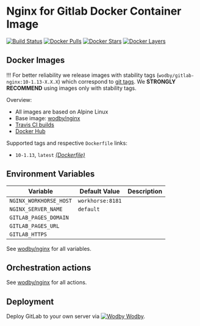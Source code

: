 # Nginx for Gitlab Docker Container Image 

[![Build Status](https://travis-ci.org/wodby/gitlab-nginx.svg?branch=master)](https://travis-ci.org/wodby/gitlab-nginx)
[![Docker Pulls](https://img.shields.io/docker/pulls/wodby/gitlab-nginx.svg)](https://hub.docker.com/r/wodby/gitlab-nginx)
[![Docker Stars](https://img.shields.io/docker/stars/wodby/gitlab-nginx.svg)](https://hub.docker.com/r/wodby/gitlab-nginx)
[![Docker Layers](https://images.microbadger.com/badges/image/wodby/gitlab-nginx.svg)](https://microbadger.com/images/wodby/gitlab-nginx)

## Docker Images

!!! For better reliability we release images with stability tags (`wodby/gitlab-nginx:10-1.13-X.X.X`) which correspond to [git tags](https://github.com/wodby/gitlab-nginx/releases). We **STRONGLY RECOMMEND** using images only with stability tags. 

Overview:

* All images are based on Alpine Linux
* Base image: [wodby/nginx](https://github.com/wodby/nginx)
* [Travis CI builds](https://travis-ci.org/wodby/gitlab-nginx) 
* [Docker Hub](https://hub.docker.com/r/wodby/gitlab-nginx)

Supported tags and respective `Dockerfile` links:

* `10-1.13`, `latest` [_(Dockerfile)_](https://github.com/wodby/gitlab-nginx/tree/master/Dockerfile)

## Environment Variables

| Variable               | Default Value       | Description |
| ---------------------- | ------------------- | ----------- |
| `NGINX_WORKHORSE_HOST` | `workhorse:8181`    |             |
| `NGINX_SERVER_NAME`    | `default`           |             |
| `GITLAB_PAGES_DOMAIN`  |                     |             |
| `GITLAB_PAGES_URL`     |                     |             |
| `GITLAB_HTTPS`         |                     |             |

See [wodby/nginx](https://github.com/wodby/nginx) for all variables.

## Orchestration actions

See [wodby/nginx](https://github.com/wodby/nginx) for all actions.

## Deployment

Deploy GitLab to your own server via [![Wodby](https://www.google.com/s2/favicons?domain=wodby.com) Wodby](https://wodby.com).
